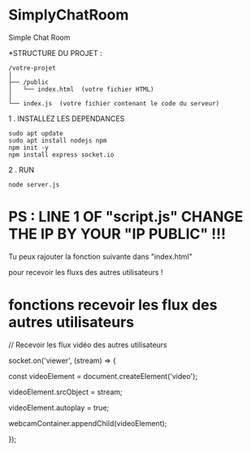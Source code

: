 # SimplyChatRoom

Simple Chat Room 

*STRUCTURE DU PROJET :

    /votre-projet
    │
    ├── /public
    │   └── index.html  (votre fichier HTML)
    │
    └── index.js  (votre fichier contenant le code du serveur)


1 . INSTALLEZ LES DEPENDANCES
    
    sudo apt update
    sudo apt install nodejs npm
    npm init -y
    npm install express socket.io


2 . RUN     

    node server.js

# PS : LINE 1 OF "script.js" CHANGE THE IP BY YOUR "IP PUBLIC" !!!



Tu peux rajouter la fonction suivante dans "index.html" 

pour recevoir les fluxs des autres utilisateurs !


# fonctions recevoir les flux des autres utilisateurs 


// Recevoir les flux vidéo des autres utilisateurs

socket.on('viewer', (stream) => {

const videoElement = document.createElement('video');

videoElement.srcObject = stream;

videoElement.autoplay = true;

webcamContainer.appendChild(videoElement);
        
});

